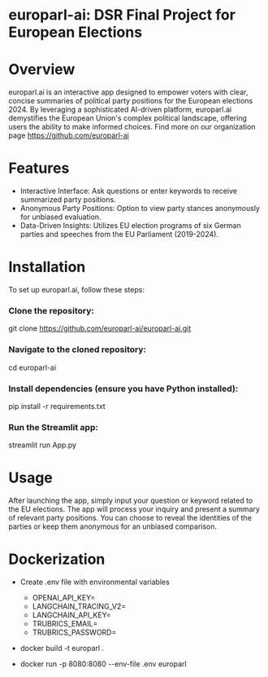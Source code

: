 # europarl-ai: DSR Final Project for European Elections

# Overview
europarl.ai is an interactive app designed to empower voters with clear, concise summaries of political party positions for the European elections 2024. By leveraging a sophisticated AI-driven platform, europarl.ai demystifies the European Union's complex political landscape, offering users the ability to make informed choices. Find more on our organization page https://github.com/europarl-ai

# Features
- Interactive Interface: Ask questions or enter keywords to receive summarized party positions.
- Anonymous Party Positions: Option to view party stances anonymously for unbiased evaluation.
- Data-Driven Insights: Utilizes EU election programs of six German parties and speeches from the EU Parliament (2019-2024).

# Installation
To set up europarl.ai, follow these steps:

### Clone the repository:
git clone https://github.com/europarl-ai/europarl-ai.git

### Navigate to the cloned repository:
cd europarl-ai

### Install dependencies (ensure you have Python installed):
pip install -r requirements.txt

### Run the Streamlit app:
streamlit run App.py

# Usage
After launching the app, simply input your question or keyword related to the EU elections. The app will process your inquiry and present a summary of relevant party positions. You can choose to reveal the identities of the parties or keep them anonymous for an unbiased comparison.

# Dockerization
* Create .env file with environmental variables
    * OPENAI_API_KEY=<value>
    * LANGCHAIN_TRACING_V2=<value>
    * LANGCHAIN_API_KEY=<value>
    * TRUBRICS_EMAIL=<value>
    * TRUBRICS_PASSWORD=<value>

* docker build -t europarl .
* docker run -p 8080:8080 --env-file .env europarl
